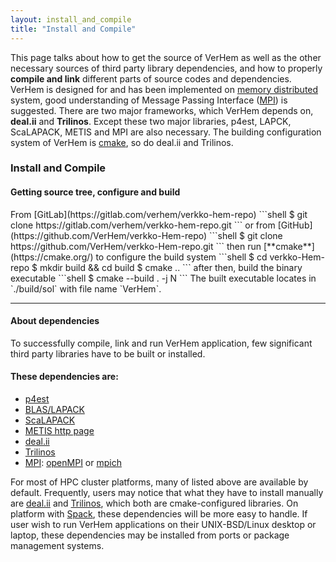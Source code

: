 ```yaml
---
layout: install_and_compile
title: "Install and Compile"
---
```


This page talks about how to get the source of VerHem as well as the other necessary sources of third party library dependencies, and how to properly **compile and link** different parts of source codes and dependencies. VerHem is designed for and has been implemented on [memory distributed](https://en.wikipedia.org/wiki/Distributed_memory) system, good understanding of Message Passing Interface ([MPI](https://en.wikipedia.org/wiki/Message_Passing_Interface)) is suggested. There are two major frameworks, which VerHem depends on, **deal.ii** and **Trilinos**. Except these two major libraries, p4est, LAPCK, ScaLAPACK, METIS and MPI are also necessary. The building configuration system of VerHem is [cmake](https://cmake.org/), so do deal.ii and Trilinos. 

<h3 class="fw-bold border-bottom pb-3 mb-5">Install and Compile</h3>

<h4 class="border-bottom pb-3 mb-5">Getting source tree, configure and build</h4>
From [GitLab](https://gitlab.com/verhem/verkko-hem-repo)
```shell
$ git clone https://gitlab.com/verhem/verkko-hem-repo.git
```
or from [GitHub](https://github.com/VerHem/verkko-Hem-repo)
```shell
$ git clone https://github.com/VerHem/verkko-Hem-repo.git
```
then run [**cmake**](https://cmake.org/) to configure the build system
```shell
$ cd verkko-Hem-repo
$ mkdir build && cd build
$ cmake ..
```
after then, build the binary executable 
```shell
$ cmake --build . -j N
```
The built executable locates in `./build/sol` with file name `VerHem`.


* * *
<h4 class="border-bottom pb-3 mb-5">About dependencies</h4>

To successfully compile, link and run VerHem application, few significant third party libraries have to be built or installed.
#### These dependencies are:
* [p4est](https://p4est.org/) 
* [BLAS/LAPACK](https://www.openblas.net/) 
* [ScaLAPACK](https://netlib.org/scalapack/scalapack_home.html) 
* [METIS http page](http://glaros.dtc.umn.edu/gkhome/metis/metis/overview) 
* [deal.ii](https://www.dealii.org/)  
* [Trilinos](https://trilinos.github.io/) 
* [MPI](https://en.wikipedia.org/wiki/Message_Passing_Interface): [openMPI](https://www.open-mpi.org/) or [mpich](https://www.mpich.org/) 

For most of HPC cluster platforms, many of listed above are available by default. Frequently, users may notice that what they have to install manually are [deal.ii](https://www.dealii.org/) and [Trilinos](https://trilinos.github.io/), which both are cmake-configured libraries. On platform with [Spack](https://spack.io/), these dependencies will be more easy to handle. If user wish to run VerHem applications on their UNIX-BSD/Linux desktop or laptop, these dependencies may be installed from ports or package management systems. 